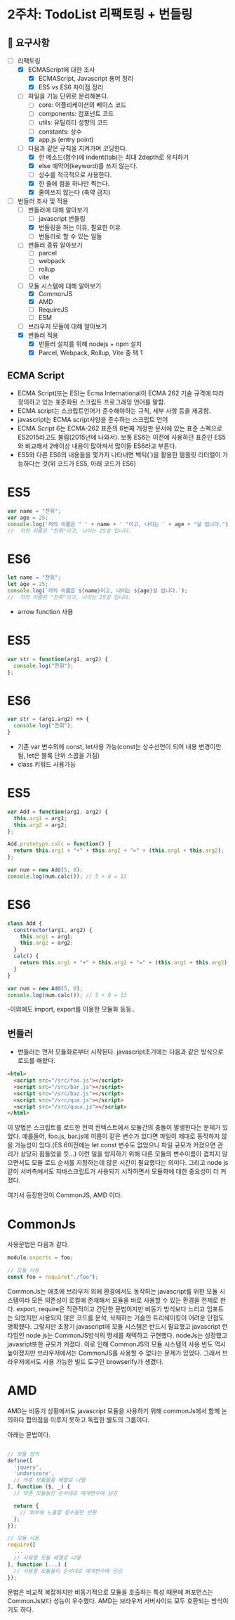 # 2주차: TodoList 리팩토링 + 번들링

## 📣 요구사항

- [ ] 리팩토링
  - [X] ECMAScript에 대한 조사
    - [X] ECMAScript, Javascript 용어 정리
    - [X] ES5 vs ES6 차이점 정리
  - [ ] 파일을 기능 단위로 분리해본다.
    - [ ] core: 어플리케이션의 베이스 코드
    - [ ] components: 컴포넌트 코드
    - [ ] utils: 유틸리티 성향의 코드
    - [ ] constants: 상수
    - [X] app.js (entry point)
  - [ ] 다음과 같은 규칙을 지켜가며 코딩한다.
    - [X] 한 메소드(함수)에 indent(tab)는 최대 2depth로 유지하기
    - [X] else 예약어(keyword)를 쓰지 않는다.
    - [ ] 상수를 적극적으로 사용한다.
    - [X] 한 줄에 점을 하나만 찍는다.
    - [X] 줄여쓰지 않는다 (축약 금지)
- [ ] 번들러 조사 및 적용
  - [ ] 번들러에 대해 알아보기
    - [ ] javascript 번들링
    - [X] 번들링을 하는 이유, 필요한 이유
    - [ ] 번들러로 할 수 있는 일들
  - [ ] 번들러 종류 알아보기
    - [ ] parcel
    - [ ] webpack
    - [ ] rollup
    - [ ] vite
  - [ ] 모듈 시스템에 대해 알아보기
    - [X] CommonJS
    - [X] AMD
    - [ ] RequireJS
    - [ ] ESM
  - [ ] 브라우저 모듈에 대해 알아보기
  - [X] 번들러 적용
    - [X] 번들러 설치를 위해 nodejs + npm 설치
    - [X] Parcel, Webpack, Rollup, Vite 중 택 1

## ECMA Script
- ECMA Script(또는 ES)는 Ecma International이 ECMA 262 기술 규격에 따라 정의하고 있는 표준화된 스크립트 프로그래밍 언어를 말함.
- ECMA script는 스크립트언어가 준수해야하는 규칙, 세부 사항 등을 제공함.
- javascript는 ECMA script사양을 준수하는 스크립트 언어
- ECMA Script 6는 ECMA-262 표준의 6번째 개정판 문서에 있는 표준 스펙으로 ES2015라고도 불림(2015년에 나와서). 보통 ES6는 이전에 사용하던 표준인 ES5와 비교해서 2배이상 내용이 많아져서 많이들 ES6라고 부른다.
- ES5와 다른 ES6의 내용들을 몇가지 나타내면 벡틱(`)을 활용한 템플릿 리터럴이 가능하다는 것(위 코드가 ES5, 아래 코드가 ES6)

# ES5
```js
var name = "찬휘";
var age = 25;
console.log('저의 이름은 " ' + name + ' "이고, 나이는 ' + age + "살 입니다.");
//  저의 이름은 "찬휘"이고, 나이는 25살 입니다.
```

# ES6
```js
let name = "찬휘";
let age = 25;
console.log(`저의 이름은 ${name}이고, 나이는 ${age}살 입니다.`);
//  저의 이름은 "찬휘"이고, 나이는 25살 입니다.
```

- arrow function 사용

# ES5
```js
var str = function(arg1, arg2) {
  console.log("찬휘");
};
```

# ES6
```js
var str = (arg1,arg2) => {
  console.log("찬휘");
}
```

- 기존 var 변수외에 const, let사용 가능(const는 상수선언이 되어 내용 변경이안됨, let은 블록 단위 스콥을 가짐)
- class 키워드 사용가능

# ES5
```js
var Add = function(arg1, arg2) {
  this.arg1 = arg1;
  this.arg2 = arg2;
};

Add.prototype.calc = function() {
  return this.arg1 + "+" + this.arg2 + "=" + (this.arg1 + this.arg2);
};

var num = new Add(5, 8);
console.log(num.calc()); // 5 + 8 = 13
```

# ES6

```js
class Add {
  constructor(arg1, arg2) {
    this.arg1 = arg1;
    this.arg2 = arg2;
  }
  calc() {
    return this.arg1 + "+" + this.arg2 + "=" + (this.arg1 + this.arg2);
  }
}

var num = new Add(5, 8);
console.log(num.calc()); // 5 + 8 = 13
```

-이외에도 import, export를 이용한 모듈화 등등..

## 번들러

- 번들러는 먼저 모듈화로부터 시작된다. javascript초기에는 다음과 같은 방식으로 로드를 해왔다.

```html
<html>
  <script src="/src/foo.js"></script>
  <script src="/src/bar.js"></script>
  <script src="/src/baz.js"></script>
  <script src="/src/qux.js"></script>
  <script src="/src/quux.js"></script>
</html>
```

이 방법은 스크립트를 로드한 전역 컨텍스트에서 모듈간의 충돌이 발생한다는 문제가 있었다. 예를들어, foo.js, bar.js에 이름이 같은 변수가 있다면 파일이 제대로 동작하지 않을 가능성이 있다.(ES 6이전에는 let const 변수도 없었으니 파일 규모가 커졌으면 관리가 상당히 힘들었을 듯...) 이런 일을 방지하기 위해 다른 모듈의 변수이름이 겹치지 않으면서도 모듈 로드 순서를 지정하는데 많은 시간이 필요했다는 의미다. 그리고 node js같이 서버측에서도 자바스크립트가 사용되기 시작하면서 모듈화에 대한 중요성이 더 커졌다.

여기서 등장한것이 CommonJS, AMD 이다.

# CommonJs
사용문법은 다음과 같다.

```js
module.exports = foo;

// 모듈 사용
const foo = require("./foo");
```

CommonJs는 애초에 브라우저 외에 환경에서도 동작하는 javascript를 위한 모듈 시스템이라 모든 의존성이 로컬에 존재해서 모듈을 바로 사용할 수 있는 환경을 전제로 한다. export, require은 직관적이고 간단한 문법이지만 비동기 방식보다 느리고 임포트는 되었지만 사용되지 않은 코드를 분석, 삭제하는 기술인 트리쉐이킹이 어려운 단점도 명확했다. 그렇지만 초창기 javascript에 모듈 시스템은 반드시 필요했고 javascript 런타임인 node js는 CommonJS방식의 명세를 채택하고 구현했다. nodeJs는 성장했고 javasript또한 규모가 커졌다. 이로 인해 CommonJS의 모듈 시스템의 사용 빈도 역시 높아졌지만 브라우저에서는 CommonJS를 사용할 수 없다는 문제가 있었다. 그래서 브라우저에서도 사용 가능한 빌드 도구인 browserify가 생겼다.

# AMD

AMD는 비동기 상황에서도 javascript 모듈을 사용하기 위해 commonJs에서 함께 논의하다 합의점을 이루지 못하고 독립한 별도의 그룹이다.

아래는 문법이다.
```js

// 모듈 정의
define([
  'jquery',
  'underscore',
  // 의존 모듈들을 배열로 나열
], function ($, _) {
  // 의존 모듈들은 순서대로 매개변수에 담김

  return {
    // 외부에 노출할 함수들만 반환
  };
});

// 모듈 사용
require([
  ...
  // 사용할 모듈 배열로 나열
], function (...) {
  // 사용할 모듈들이 순서대로 매개변수에 담김
});
```

문법은 비교적 복잡하지만 비동기적으로 모듈을 호출하는 특성 때문에 퍼포먼스는 CommonJs보다 성능이 우수했다. AMD는 브라우저 서버사이드 모두 호환되는 방식이기도 하다.